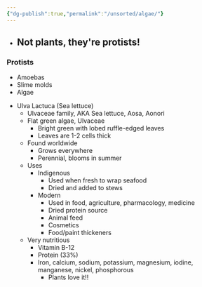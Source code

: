 ```yaml
---
{"dg-publish":true,"permalink":"/unsorted/algae/"}
---
```



- Not plants, they're protists!
	- 
<div class="transclusion internal-embed is-loaded"><div class="markdown-embed">



### Protists
- Amoebas
- Slime molds
- Algae


</div></div>


- Ulva Lactuca (Sea lettuce)
	- Ulvaceae family, AKA Sea lettuce, Aosa, Aonori
	- Flat green algae, Ulvaceae
		- Bright green with lobed ruffle-edged leaves
		- Leaves are 1-2 cells thick
	- Found worldwide
		- Grows everywhere
		- Perennial, blooms in summer
	- Uses
		- Indigenous
			- Used when fresh to wrap seafood
			- Dried and added to stews
		- Modern
			- Used in food, agriculture, pharmacology, medicine
			- Dried protein source
			- Animal feed
			- Cosmetics
			- Food/paint thickeners
	- Very nutritious
		- Vitamin B-12
		- Protein (33%)
		- Iron, calcium, sodium, potassium, magnesium, iodine, manganese, nickel, phosphorous
			- Plants love it!!